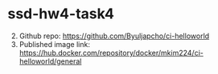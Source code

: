 # ssd-hw4-task4

2) Github repo: https://github.com/Byuljapcho/ci-helloworld
3) Published image link: https://hub.docker.com/repository/docker/mkim224/ci-helloworld/general


